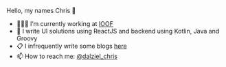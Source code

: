 Hello, my names Chris 👋

- 🧑🏻‍💻 I’m currently working at [IOOF](https://www.linkedin.com/company/ioof/)
- 🌱 I write UI solutions using ReactJS and backend using Kotlin, Java and Groovy
- 📋 I infrequently write some blogs [here](https://christopherdalziel.medium.com/)
- 📫 How to reach me: [@dalziel_chris](https://twitter.com/dalziel_chris)

<!-- ![Chris's github stats](https://github-readme-stats.vercel.app/api?username=ChristopherDalziel)
